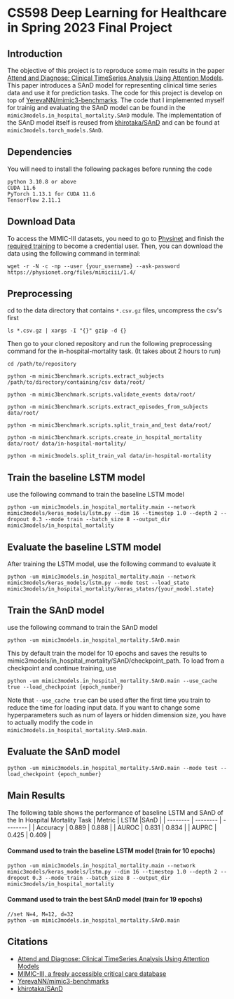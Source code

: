 # CS598 Deep Learning for Healthcare in Spring 2023 Final Project
## Introduction
The objective of this project is to reproduce some main results in the paper [Attend and Diagnose: Clinical TimeSeries Analysis Using Attention Models](https://arxiv.org/abs/1711.03905). This paper introduces a SAnD model for representing clinical time series data and use it for prediction tasks. The code for this project is develop on top of [YerevaNN/mimic3-benchmarks](https://github.com/YerevaNN/mimic3-benchmarks). The code that I implemented myself for trainig and evaluating the SAnD model can be found in the `mimic3models.in_hospital_mortality.SAnD` module. The implementation of the SAnD model itself is reused from [khirotaka/SAnD](https://github.com/khirotaka/SAnD) and can be found at `mimic3models.torch_models.SAnD`.

## Dependencies
You will need to install the following packages before running the code
```
python 3.10.8 or above
CUDA 11.6
PyTorch 1.13.1 for CUDA 11.6
Tensorflow 2.11.1
```

## Download Data

To access the MIMIC-III datasets, you need to go to [Physinet](https://physionet.org/content/mimiciii/1.4/) and finish the [required training](https://physionet.org/about/citi-course/) to become a credential user. Then, you can download the data using the following command in terminal:
```
wget -r -N -c -np --user {your_username} --ask-password https://physionet.org/files/mimiciii/1.4/
```

## Preprocessing
cd to the data directory that contains `*.csv.gz` files, uncompress the csv's first
```
ls *.csv.gz | xargs -I "{}" gzip -d {}
```
Then go to your cloned repository and run the following preprocessing command for the in-hospital-mortality task. (It takes about 2 hours to run)
```
cd /path/to/repository

python -m mimic3benchmark.scripts.extract_subjects /path/to/directory/containing/csv data/root/

python -m mimic3benchmark.scripts.validate_events data/root/

python -m mimic3benchmark.scripts.extract_episodes_from_subjects data/root/

python -m mimic3benchmark.scripts.split_train_and_test data/root/

python -m mimic3benchmark.scripts.create_in_hospital_mortality data/root/ data/in-hospital-mortality/

python -m mimic3models.split_train_val data/in-hospital-mortality
```
## Train the baseline LSTM model
use the following command to train the baseline LSTM model
```
python -um mimic3models.in_hospital_mortality.main --network mimic3models/keras_models/lstm.py --dim 16 --timestep 1.0 --depth 2 --dropout 0.3 --mode train --batch_size 8 --output_dir mimic3models/in_hospital_mortality
```

## Evaluate the baseline LSTM model
After training the LSTM model, use the following command to evaluate it
```
python -um mimic3models.in_hospital_mortality.main --network mimic3models/keras_models/lstm.py --mode test --load_state  mimic3models/in_hospital_mortality/keras_states/{your_model.state}
```

## Train the SAnD model
use the following command to train the SAnD model
```
python -um mimic3models.in_hospital_mortality.SAnD.main
```
This by default train the model for 10 epochs and saves the results to mimic3models/in_hospital_mortality/SAnD/checkpoint_path.
To load from a checkpoint and continue training, use
```
python -um mimic3models.in_hospital_mortality.SAnD.main --use_cache true --load_checkpoint {epoch_number}
```
Note that `--use_cache true` can be used after the first time you train to reduce the time for loading input data. 
If you want to change some hyperparameters such as num of layers or hidden dimension size, you have to actually modify the code in `mimic3models.in_hospital_mortality.SAnD.main`.

## Evaluate the SAnD model
```
python -um mimic3models.in_hospital_mortality.SAnD.main --mode test --load_checkpoint {epoch_number}
```

## Main Results

The following table shows the performance of baseline LSTM and SAnD of the In Hospital Mortality Task
| Metric | LSTM |SAnD |
| -------- | -------- | -------- |
| Accuracy   | 0.889   | 0.888   |
| AUROC   | 0.831   | 0.834   |
| AUPRC   | 0.425   | 0.409   |

#### Command used to train the baseline LSTM model (train for 10 epochs)
```
python -um mimic3models.in_hospital_mortality.main --network mimic3models/keras_models/lstm.py --dim 16 --timestep 1.0 --depth 2 --dropout 0.3 --mode train --batch_size 8 --output_dir mimic3models/in_hospital_mortality
```

#### Command used to train the best SAnD model (train for 19 epochs)
```
//set N=4, M=12, d=32
python -um mimic3models.in_hospital_mortality.SAnD.main 
```

## Citations
- [Attend and Diagnose: Clinical TimeSeries Analysis Using Attention Models](https://arxiv.org/abs/1711.03905)
- [MIMIC-III, a freely accessible critical care database](https://www.nature.com/articles/sdata201635)
- [YerevaNN/mimic3-benchmarks](https://github.com/YerevaNN/mimic3-benchmarks)
- [khirotaka/SAnD](https://github.com/khirotaka/SAnD)


